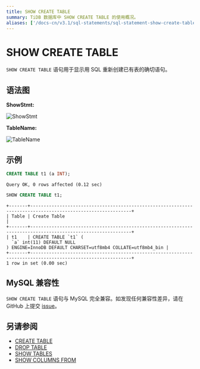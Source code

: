 ```yaml
---
title: SHOW CREATE TABLE
summary: TiDB 数据库中 SHOW CREATE TABLE 的使用概况。
aliases: ['/docs-cn/v3.1/sql-statements/sql-statement-show-create-table/','/docs-cn/v3.1/reference/sql/statements/show-create-table/']
---
```


# SHOW CREATE TABLE

`SHOW CREATE TABLE` 语句用于显示用 SQL 重新创建已有表的确切语句。

## 语法图

**ShowStmt:**

![ShowStmt](https://docs-download.pingcap.com/media/images/docs-cn/sqlgram/ShowStmt.png)

**TableName:**

![TableName](https://docs-download.pingcap.com/media/images/docs-cn/sqlgram/TableName.png)

## 示例


```sql
CREATE TABLE t1 (a INT);
```

```
Query OK, 0 rows affected (0.12 sec)
```


```sql
SHOW CREATE TABLE t1;
```

```
+-------+------------------------------------------------------------------------------------------------------------+
| Table | Create Table                                                                                               |
+-------+------------------------------------------------------------------------------------------------------------+
| t1    | CREATE TABLE `t1` (
  `a` int(11) DEFAULT NULL
) ENGINE=InnoDB DEFAULT CHARSET=utf8mb4 COLLATE=utf8mb4_bin |
+-------+------------------------------------------------------------------------------------------------------------+
1 row in set (0.00 sec)
```

## MySQL 兼容性

`SHOW CREATE TABLE` 语句与 MySQL 完全兼容。如发现任何兼容性差异，请在 GitHub 上提交 [issue](https://github.com/pingcap/tidb/issues/new/choose)。

## 另请参阅

* [CREATE TABLE](/sql-statements/sql-statement-create-table.md)
* [DROP TABLE](/sql-statements/sql-statement-drop-table.md)
* [SHOW TABLES](/sql-statements/sql-statement-show-tables.md)
* [SHOW COLUMNS FROM](/sql-statements/sql-statement-show-columns-from.md)
